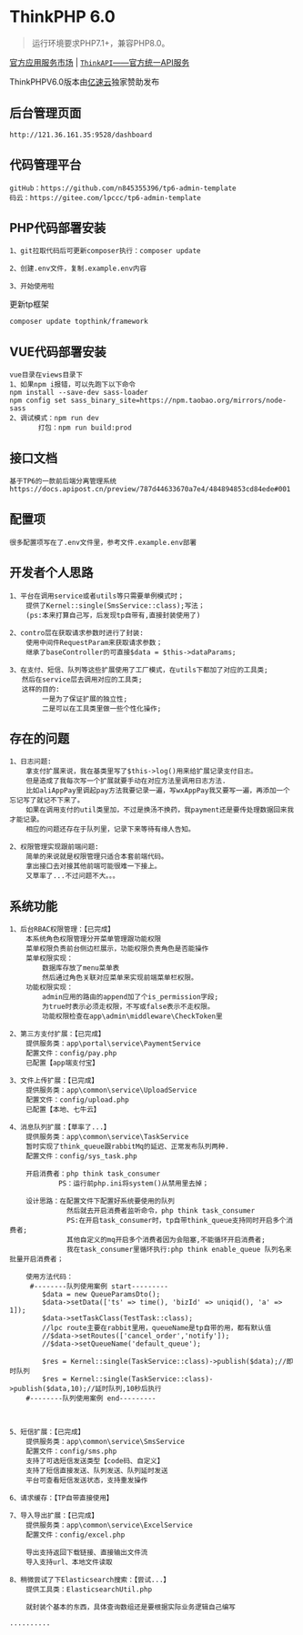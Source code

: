 ThinkPHP 6.0
===============

> 运行环境要求PHP7.1+，兼容PHP8.0。

[官方应用服务市场](https://market.topthink.com) | [`ThinkAPI`——官方统一API服务](https://docs.topthink.com/think-api)

ThinkPHPV6.0版本由[亿速云](https://www.yisu.com/)独家赞助发布

## 后台管理页面
~~~
http://121.36.161.35:9528/dashboard
~~~

## 代码管理平台
~~~
gitHub：https://github.com/n845355396/tp6-admin-template
码云：https://gitee.com/lpccc/tp6-admin-template
~~~

[comment]: <> (## 赏个馒头啃啃呗~~~ )

[comment]: <> (<img src="https://gitee.com/lpccc/tp6-admin-template/raw/master/images/ali.jpg" width="30%">)

[comment]: <> (<img src="https://gitee.com/lpccc/tp6-admin-template/raw/master/images/wx.jpg" width="40%">)


## PHP代码部署安装

~~~
1、git拉取代码后可更新composer执行：composer update

2、创建.env文件，复制.example.env内容

3、开始使用啦
~~~

更新tp框架

~~~
composer update topthink/framework
~~~

## VUE代码部署安装

~~~
vue目录在views目录下
1、如果npm i报错，可以先跑下以下命令
npm install --save-dev sass-loader
npm config set sass_binary_site=https://npm.taobao.org/mirrors/node-sass
2、调试模式：npm run dev
       打包：npm run build:prod
~~~

## 接口文档

~~~
基于TP6的一款前后端分离管理系统
https://docs.apipost.cn/preview/787d44633670a7e4/484894853cd84ede#001
~~~

## 配置项

~~~
很多配置项写在了.env文件里，参考文件.example.env部署
~~~

## 开发者个人思路

~~~
1、平台在调用service或者utils等只需要单例模式时；
    提供了Kernel::single(SmsService::class);写法；
    (ps:本来打算自己写，后发现tp自带有,直接封装使用了)

2、contro层在获取请求参数时进行了封装:
    使用中间件RequestParam来获取请求参数；
    继承了baseController的可直接$data = $this->dataParams;
 
3、在支付、短信、队列等这些扩展使用了工厂模式，在utils下都加了对应的工具类;
   然后在service层去调用对应的工具类;
   这样的目的:
        一是为了保证扩展的独立性;
        二是可以在工具类里做一些个性化操作;
~~~

## 存在的问题

~~~
1、日志问题:
    拿支付扩展来说，我在基类里写了$this->log()用来给扩展记录支付日志。
    但是造成了我每次写一个扩展就要手动在对应方法里调用日志方法.
    比如aliAppPay里调起pay方法我要记录一遍，写wxAppPay我又要写一遍，再添加一个忘记写了就记不下来了。
    如果在调用支付的util类里加，不过是换汤不换药，我payment还是要传处理数据回来我才能记录。
    相应的问题还存在于队列里，记录下来等待有缘人告知。

2、权限管理实现跟前端问题:
    简单的来说就是权限管理只适合本套前端代码。
    拿出接口去对接其他前端可能很难一下接上。
    又草率了...不过问题不大。。。
~~~

## 系统功能

~~~
1、后台RBAC权限管理：【已完成】
    本系统角色权限管理分开菜单管理跟功能权限
    菜单权限负责前台侧边栏展示，功能权限负责角色是否能操作
    菜单权限实现：
        数据库存放了menu菜单表
        然后通过角色关联对应菜单来实现前端菜单栏权限。
    功能权限实现：
        admin应用的路由的append加了个is_permission字段;
        为true时表示必须走权限，不写或false表示不走权限。
        功能权限检查在app\admin\middleware\CheckToken里
       
2、第三方支付扩展：【已完成】
    提供服务类：app\portal\service\PaymentService
    配置文件：config/pay.php
    已配置【app端支付宝】
        
3、文件上传扩展：【已完成】
    提供服务类：app\common\service\UploadService
    配置文件：config/upload.php
    已配置【本地、七牛云】
        
4、消息队列扩展：【草率了...】
    提供服务类：app\common\service\TaskService
    暂时实现了think_queue跟rabbitMq的延迟、正常发布队列两种.
    配置文件：config/sys_task.php
    
    开启消费者：php think task_consumer
            PS：运行前php.ini将system()从禁用里去掉；
            
    设计思路：在配置文件下配置好系统要使用的队列
              然后就去开启消费者监听命令，php think task_consumer
              PS:在开启task_consumer时，tp自带think_queue支持同时开启多个消费者;
              其他自定义的mq开启多个消费者因为会阻塞,不能循环开启消费者;
              我在task_consumer里循环执行:php think enable_queue 队列名来批量开启消费者；
              
    使用方法代码：
     #--------队列使用案例 start---------
        $data = new QueueParamsDto();
        $data->setData(['ts' => time(), 'bizId' => uniqid(), 'a' => 1]);
        $data->setTaskClass(TestTask::class);
        //lpc route主要在rabbit里用，queueName是tp自带的用，都有默认值
        //$data->setRoutes(['cancel_order','notify']);
        //$data->setQueueName('default_queue');

        $res = Kernel::single(TaskService::class)->publish($data);//即时队列
        $res = Kernel::single(TaskService::class)->publish($data,10);//延时队列,10秒后执行
    #--------队列使用案例 end---------
    
              
        
5、短信扩展：【已完成】
    提供服务类：app\common\service\SmsService
    配置文件：config/sms.php
    支持了可选短信发送类型【code码、自定义】
    支持了短信直接发送、队列发送、队列延时发送
    平台可查看短信发送状态，支持重发操作

6、请求缓存：【TP自带直接使用】

7、导入导出扩展：【已完成】
    提供服务类：app\common\service\ExcelService
    配置文件：config/excel.php
    
    导出支持返回下载链接、直接输出文件流
    导入支持url、本地文件读取
    
8、稍微尝试了下Elasticsearch搜索：【尝试...】
    提供工具类：ElasticsearchUtil.php
    
    就封装个基本的东西，具体查询数组还是要根据实际业务逻辑自己编写

..........
~~~

